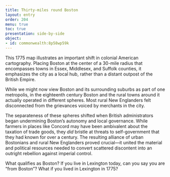 ```yaml
---
title: Thirty-miles round Boston
layout: entry
order: 204
menu: true
toc: true
presentation: side-by-side
object:
- id: commonwealth:8p58wp59k
---
```


This 1775 map illustrates an important shift in colonial American cartography. Placing Boston at the center of a 30-mile radius that encompasses towns in Essex, Middlesex, and Suffolk counties, it emphasizes the city as a local hub, rather than a distant outpost of the British Empire.

While we might now view Boston and its surrounding suburbs as part of one metropolis, in the eighteenth century Boston and the rural towns around it actually operated in different spheres. Most rural New Englanders felt disconnected from the grievances voiced by merchants in the city. 

The separateness of these spheres shifted when British administrators began undermining Boston’s autonomy and local governance. While farmers in places like Concord may have been ambivalent about the taxation of trade goods, they *did* bristle at threats to self-government that they had known for over a century. The resulting alliance of urban Bostonians and rural New Englanders proved crucial—it united the material and political resources needed to convert scattered discontent into an outright rebellion against imperial control.

<div class="guidepost">

What qualifies as Boston? If you live in Lexington today, can you say you are “from Boston”? What if you lived in Lexington in 1775?

</div>
